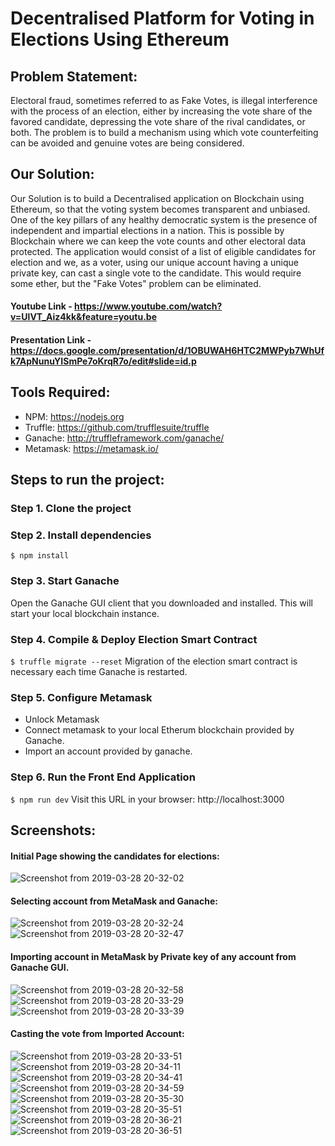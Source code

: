 # Decentralised Platform for Voting in Elections Using Ethereum

## Problem Statement:

Electoral fraud, sometimes referred to as Fake Votes, is illegal interference with the process of an election, either by increasing the vote share of the favored candidate, depressing the vote share of the rival candidates, or both. The problem is to build a mechanism using which vote counterfeiting can be avoided and genuine votes are being considered.

## Our Solution:

Our Solution is to build a Decentralised application on Blockchain using Ethereum, so that the voting system becomes transparent and unbiased. One of the key pillars of any healthy democratic system is the presence of independent and impartial elections in a nation. This is possible by Blockchain where we can keep the vote counts and other electoral data protected. The application would consist of a list of eligible candidates for election and we, as a voter, using our unique account having a unique private key, can cast a single vote to the candidate. This would require some ether, but the "Fake Votes" problem can be eliminated.

#### Youtube Link - https://www.youtube.com/watch?v=UlVT_Aiz4kk&feature=youtu.be

#### Presentation Link - https://docs.google.com/presentation/d/1OBUWAH6HTC2MWPyb7WhUfk7ApNunuYISmPe7oKrqR7o/edit#slide=id.p

## Tools Required:

- NPM: https://nodejs.org
- Truffle: https://github.com/trufflesuite/truffle
- Ganache: http://truffleframework.com/ganache/
- Metamask: https://metamask.io/


## Steps to run the project:

### Step 1. Clone the project

### Step 2. Install dependencies
```
$ npm install
```
### Step 3. Start Ganache
Open the Ganache GUI client that you downloaded and installed. This will start your local blockchain instance. 


### Step 4. Compile & Deploy Election Smart Contract
`$ truffle migrate --reset`
Migration of the election smart contract is necessary each time Ganache is restarted.

### Step 5. Configure Metamask

- Unlock Metamask
- Connect metamask to your local Etherum blockchain provided by Ganache.
- Import an account provided by ganache.

### Step 6. Run the Front End Application

`$ npm run dev`
Visit this URL in your browser: http://localhost:3000

## Screenshots:

#### Initial Page showing the candidates for elections:

![Screenshot from 2019-03-28 20-32-02](https://user-images.githubusercontent.com/34116562/55181671-20ede180-51b2-11e9-9ce2-7592e1ad81de.png)

#### Selecting account from MetaMask and Ganache:

![Screenshot from 2019-03-28 20-32-24](https://user-images.githubusercontent.com/34116562/55181679-22b7a500-51b2-11e9-9ef5-612a41661832.png)
![Screenshot from 2019-03-28 20-32-47](https://user-images.githubusercontent.com/34116562/55181684-24816880-51b2-11e9-9f5b-37338e2d985a.png)

#### Importing account in MetaMask by Private key of any account from Ganache GUI.

![Screenshot from 2019-03-28 20-32-58](https://user-images.githubusercontent.com/34116562/55181689-264b2c00-51b2-11e9-848a-5fa56a1fd0d8.png)
![Screenshot from 2019-03-28 20-33-29](https://user-images.githubusercontent.com/34116562/55181695-28ad8600-51b2-11e9-87a5-4a415c5793dd.png)
![Screenshot from 2019-03-28 20-33-39](https://user-images.githubusercontent.com/34116562/55181698-2cd9a380-51b2-11e9-9d0a-3154a6f8b6e5.png)

#### Casting the vote from Imported Account:

![Screenshot from 2019-03-28 20-33-51](https://user-images.githubusercontent.com/34116562/55181705-2fd49400-51b2-11e9-9780-74c53eac3737.png)
![Screenshot from 2019-03-28 20-34-11](https://user-images.githubusercontent.com/34116562/55181711-3236ee00-51b2-11e9-8a67-daa3e2a3d9f3.png)
![Screenshot from 2019-03-28 20-34-41](https://user-images.githubusercontent.com/34116562/55181716-34994800-51b2-11e9-8823-426d0c23ab87.png)
![Screenshot from 2019-03-28 20-34-59](https://user-images.githubusercontent.com/34116562/55181722-36fba200-51b2-11e9-8a08-89faf5d6e4b2.png)
![Screenshot from 2019-03-28 20-35-30](https://user-images.githubusercontent.com/34116562/55181738-39f69280-51b2-11e9-9db7-129b9138e74e.png)
![Screenshot from 2019-03-28 20-35-51](https://user-images.githubusercontent.com/34116562/55181743-3cf18300-51b2-11e9-8923-79669e9eeb36.png)
![Screenshot from 2019-03-28 20-36-21](https://user-images.githubusercontent.com/34116562/55181753-411da080-51b2-11e9-84c7-f3028bdc4daa.png)
![Screenshot from 2019-03-28 20-36-51](https://user-images.githubusercontent.com/34116562/55181759-44189100-51b2-11e9-92c6-8fd5c71fcd9c.png)
